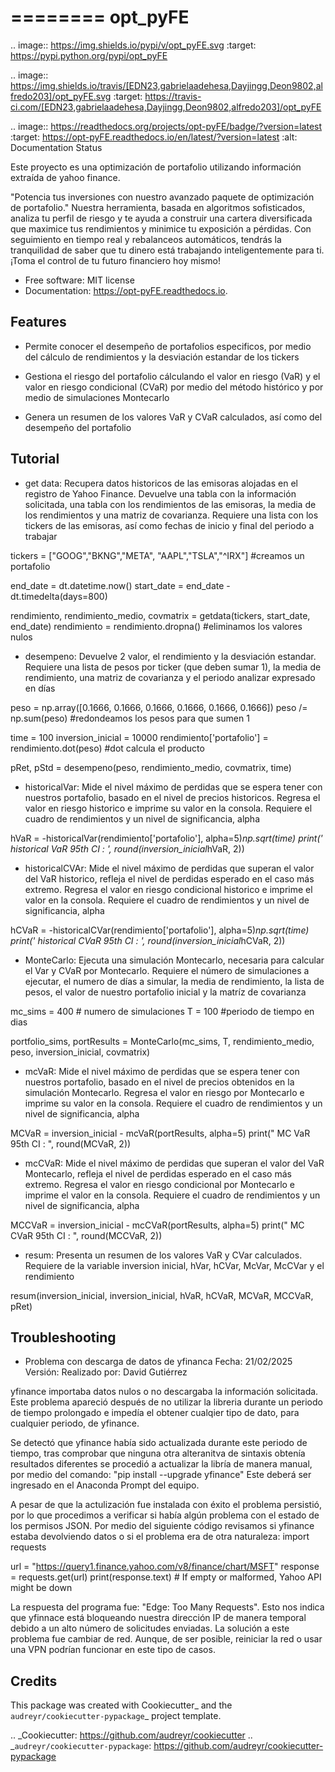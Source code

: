 ========
opt_pyFE
========


.. image:: https://img.shields.io/pypi/v/opt_pyFE.svg
        :target: https://pypi.python.org/pypi/opt_pyFE

.. image:: https://img.shields.io/travis/[EDN23,gabrielaadehesa,Dayjingg,Deon9802,alfredo203]/opt_pyFE.svg
        :target: https://travis-ci.com/[EDN23,gabrielaadehesa,Dayjingg,Deon9802,alfredo203]/opt_pyFE

.. image:: https://readthedocs.org/projects/opt-pyFE/badge/?version=latest
        :target: https://opt-pyFE.readthedocs.io/en/latest/?version=latest
        :alt: Documentation Status




Este proyecto es una optimización de portafolio utilizando información extraída de yahoo finance.

"Potencia tus inversiones con nuestro avanzado paquete de optimización de portafolio."  Nuestra herramienta, basada en algoritmos sofisticados, analiza tu perfil de riesgo y te ayuda a construir una cartera diversificada que maximice tus rendimientos y minimice tu exposición a pérdidas.  Con seguimiento en tiempo real y rebalanceos automáticos, tendrás la tranquilidad de saber que tu dinero está trabajando inteligentemente para ti. ¡Toma el control de tu futuro financiero hoy mismo!



* Free software: MIT license
* Documentation: https://opt-pyFE.readthedocs.io.


Features
--------

* Permite conocer el desempeño de portafolios especificos, por medio del cálculo de rendimientos y la desviación estandar de los tickers

* Gestiona el riesgo del portafolio cálculando el valor en riesgo (VaR) y el valor en riesgo condicional (CVaR) por medio del método histórico y por medio de simulaciones Montecarlo

* Genera un resumen de los valores VaR y CVaR calculados, así como del desempeño del portafolio 

Tutorial
--------

* get data: Recupera datos historicos de las emisoras alojadas en el registro de Yahoo Finance. Devuelve una tabla con la información solicitada, una tabla con los rendimientos de las emisoras, la media de los rendimientos y una matriz de covarianza. Requiere una lista con los tickers de las emisoras, así como fechas de inicio y final del periodo a trabajar

tickers = ["GOOG","BKNG","META", "AAPL","TSLA","^IRX"] #creamos un portafolio

end_date = dt.datetime.now()
start_date = end_date - dt.timedelta(days=800)

rendimiento, rendimiento_medio, covmatrix = getdata(tickers, start_date, end_date)
rendimiento = rendimiento.dropna() #eliminamos los valores nulos 


* desempeno: Devuelve 2 valor, el rendimiento y la desviación estandar. Requiere una lista de pesos por ticker (que deben sumar 1), la media de rendimiento, una matriz de covarianza y el periodo analizar expresado en días

peso = np.array([0.1666, 0.1666, 0.1666, 0.1666, 0.1666, 0.1666])
peso /= np.sum(peso) #redondeamos los pesos para que sumen 1

time = 100
inversion_inicial = 10000
rendimiento['portafolio'] = rendimiento.dot(peso) #dot calcula el producto 

pRet, pStd = desempeno(peso, rendimiento_medio, covmatrix, time)


* historicalVar: Mide el nivel máximo de perdidas que se espera tener con nuestros portafolio, basado en el nivel de precios historicos. Regresa el valor en riesgo historico e imprime su valor en la consola. Requiere el cuadro de rendimientos y un nivel de significancia, alpha

hVaR = -historicalVar(rendimiento['portafolio'], alpha=5)*np.sqrt(time)
print(' historical VaR 95th CI   :    ', round(inversion_inicial*hVaR, 2))


* historicalCVAr: Mide el nivel máximo de perdidas que superan el valor del VaR historico, refleja el nivel de perdidas esperado en el caso más extremo. Regresa el valor en riesgo condicional historico e imprime el valor en la consola. Requiere el cuadro de rendimientos y un nivel de significancia, alpha

hCVaR = -historicalCVar(rendimiento['portafolio'], alpha=5)*np.sqrt(time)
print(' historical CVaR 95th CI  :    ', round(inversion_inicial*hCVaR, 2))


* MonteCarlo: Ejecuta una simulación Montecarlo, necesaria para calcular el Var y CVaR por Montecarlo. Requiere el número de simulaciones a ejecutar, el numero de días a simular, la media de rendimiento, la lista de pesos, el valor de nuestro portafolio inicial y la matríz de covarianza

mc_sims = 400 # numero de simulaciones
T = 100 #periodo de tiempo en dias 

portfolio_sims, portResults = MonteCarlo(mc_sims, T, rendimiento_medio, peso, inversion_inicial, covmatrix)


* mcVaR: Mide el nivel máximo de perdidas que se espera tener con nuestros portafolio, basado en el nivel de precios obtenidos en la simulación Montecarlo. Regresa el valor en riesgo por Montecarlo e imprime su valor en la consola. Requiere el cuadro de rendimientos y un nivel de significancia, alpha

MCVaR = inversion_inicial - mcVaR(portResults, alpha=5)
print(" MC VaR  95th CI          :    ", round(MCVaR, 2))


* mcCVaR: Mide el nivel máximo de perdidas que superan el valor del VaR Montecarlo, refleja el nivel de perdidas esperado en el caso más extremo. Regresa el valor en riesgo condicional por Montecarlo e imprime el valor en la consola. Requiere el cuadro de rendimientos y un nivel de significancia, alpha

MCCVaR = inversion_inicial - mcCVaR(portResults, alpha=5)
print(" MC CVaR 95th CI          :    ", round(MCCVaR, 2))


* resum: Presenta un resumen de los valores VaR y CVar calculados. Requiere de la variable inversion inicial, hVar, hCVar, McVar, McCVar y el rendimiento

resum(inversion_inicial, inversion_inicial, hVaR, hCVaR, MCVaR, MCCVaR, pRet)

Troubleshooting
--------

* Problema con descarga de datos de yfinanca
Fecha: 21/02/2025
Versión:
Realizado por: David Gutiérrez

yfinance importaba datos nulos o no descargaba la información solicitada. Este problema apareció después de no utilizar la libreria durante un periodo de tiempo prolongado e impedía el obtener cualqier tipo de dato, para cualquier periodo, de yfinance.

Se detectó que yfinance había sido actualizada durante este periodo de tiempo, tras comprobar que ninguna otra alteranitva de sintaxis obtenía resultados diferentes se procedió a actualizar la libría de manera manual, por medio del comando: "pip install --upgrade yfinance"
Este deberá ser ingresado en el Anaconda Prompt del equipo. 

A pesar de que la actulización fue instalada con éxito el problema persistió, por lo que procedimos a verificar si había algún problema con el estado de los permisos JSON. Por medio del siguiente código revisamos si yfinance estaba devolviendo datos o si el problema era de otra naturaleza:
import requests

url = "https://query1.finance.yahoo.com/v8/finance/chart/MSFT"
response = requests.get(url)
print(response.text)  # If empty or malformed, Yahoo API might be down

La respuesta del programa fue: "Edge: Too Many Requests". Esto nos indica que yfinnace está bloqueando nuestra dirección IP de manera temporal debido a un alto número de solicitudes enviadas.
La solución a este problema fue cambiar de red. Aunque, de ser posible, reiniciar la red o usar una VPN podrían funcionar en este tipo de casos.

Credits
-------

This package was created with Cookiecutter_ and the `audreyr/cookiecutter-pypackage`_ project template.

.. _Cookiecutter: https://github.com/audreyr/cookiecutter
.. _`audreyr/cookiecutter-pypackage`: https://github.com/audreyr/cookiecutter-pypackage
